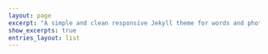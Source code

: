 ```yaml
---
layout: page
excerpt: "A simple and clean responsive Jekyll theme for words and photos."
show_excerpts: true
entries_layout: list
---
```

